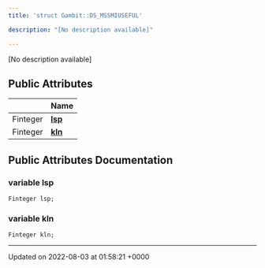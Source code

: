 ```yaml
---
title: 'struct Gambit::DS_MSSMIUSEFUL'

description: "[No description available]"

---
```









[No description available]

## Public Attributes

|                | Name           |
| -------------- | -------------- |
| Finteger | **[lsp](/documentation/code/main/classes/structgambit_1_1ds__mssmiuseful/#variable-lsp)**  |
| Finteger | **[kln](/documentation/code/main/classes/structgambit_1_1ds__mssmiuseful/#variable-kln)**  |

## Public Attributes Documentation

### variable lsp

```
Finteger lsp;
```


### variable kln

```
Finteger kln;
```


-------------------------------

Updated on 2022-08-03 at 01:58:21 +0000